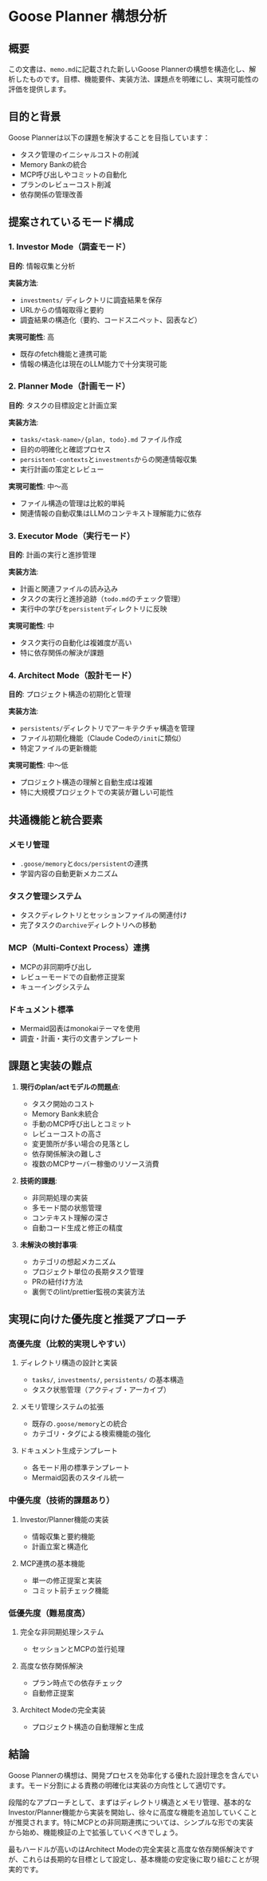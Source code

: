 # Goose Planner 構想分析

## 概要
この文書は、`memo.md`に記載された新しいGoose Plannerの構想を構造化し、解析したものです。目標、機能要件、実装方法、課題点を明確にし、実現可能性の評価を提供します。

## 目的と背景
Goose Plannerは以下の課題を解決することを目指しています：

- タスク管理のイニシャルコストの削減
- Memory Bankの統合
- MCP呼び出しやコミットの自動化
- プランのレビューコスト削減
- 依存関係の管理改善

## 提案されているモード構成

### 1. Investor Mode（調査モード）
**目的**: 情報収集と分析

**実装方法**:
- `investments/` ディレクトリに調査結果を保存
- URLからの情報取得と要約
- 調査結果の構造化（要約、コードスニペット、図表など）

**実現可能性**: 高
- 既存のfetch機能と連携可能
- 情報の構造化は現在のLLM能力で十分実現可能

### 2. Planner Mode（計画モード）
**目的**: タスクの目標設定と計画立案

**実装方法**:
- `tasks/<task-name>/{plan, todo}.md` ファイル作成
- 目的の明確化と確認プロセス
- `persistent-contexts`と`investments`からの関連情報収集
- 実行計画の策定とレビュー

**実現可能性**: 中〜高
- ファイル構造の管理は比較的単純
- 関連情報の自動収集はLLMのコンテキスト理解能力に依存

### 3. Executor Mode（実行モード）
**目的**: 計画の実行と進捗管理

**実装方法**:
- 計画と関連ファイルの読み込み
- タスクの実行と進捗追跡（`todo.md`のチェック管理）
- 実行中の学びを`persistent`ディレクトリに反映

**実現可能性**: 中
- タスク実行の自動化は複雑度が高い
- 特に依存関係の解決が課題

### 4. Architect Mode（設計モード）
**目的**: プロジェクト構造の初期化と管理

**実装方法**:
- `persistents/`ディレクトリでアーキテクチャ構造を管理
- ファイル初期化機能（Claude Codeの`/init`に類似）
- 特定ファイルの更新機能

**実現可能性**: 中〜低
- プロジェクト構造の理解と自動生成は複雑
- 特に大規模プロジェクトでの実装が難しい可能性

## 共通機能と統合要素

### メモリ管理
- `.goose/memory`と`docs/persistent`の連携
- 学習内容の自動更新メカニズム

### タスク管理システム
- タスクディレクトリとセッションファイルの関連付け
- 完了タスクの`archive`ディレクトリへの移動

### MCP（Multi-Context Process）連携
- MCPの非同期呼び出し
- レビューモードでの自動修正提案
- キューイングシステム

### ドキュメント標準
- Mermaid図表はmonokaiテーマを使用
- 調査・計画・実行の文書テンプレート

## 課題と実装の難点

1. **現行のplan/actモデルの問題点**:
   - タスク開始のコスト
   - Memory Bank未統合
   - 手動のMCP呼び出しとコミット
   - レビューコストの高さ
   - 変更箇所が多い場合の見落とし
   - 依存関係解決の難しさ
   - 複数のMCPサーバー稼働のリソース消費

2. **技術的課題**:
   - 非同期処理の実装
   - 多モード間の状態管理
   - コンテキスト理解の深さ
   - 自動コード生成と修正の精度

3. **未解決の検討事項**:
   - カテゴリの想起メカニズム
   - プロジェクト単位の長期タスク管理
   - PRの紐付け方法
   - 裏側でのlint/prettier監視の実装方法

## 実現に向けた優先度と推奨アプローチ

### 高優先度（比較的実現しやすい）
1. ディレクトリ構造の設計と実装
   - `tasks/`, `investments/`, `persistents/` の基本構造
   - タスク状態管理（アクティブ・アーカイブ）

2. メモリ管理システムの拡張
   - 既存の`.goose/memory`との統合
   - カテゴリ・タグによる検索機能の強化

3. ドキュメント生成テンプレート
   - 各モード用の標準テンプレート
   - Mermaid図表のスタイル統一

### 中優先度（技術的課題あり）
1. Investor/Planner機能の実装
   - 情報収集と要約機能
   - 計画立案と構造化

2. MCP連携の基本機能
   - 単一の修正提案と実装
   - コミット前チェック機能

### 低優先度（難易度高）
1. 完全な非同期処理システム
   - セッションとMCPの並行処理

2. 高度な依存関係解決
   - プラン時点での依存チェック
   - 自動修正提案

3. Architect Modeの完全実装
   - プロジェクト構造の自動理解と生成

## 結論

Goose Plannerの構想は、開発プロセスを効率化する優れた設計理念を含んでいます。モード分割による責務の明確化は実装の方向性として適切です。

段階的なアプローチとして、まずはディレクトリ構造とメモリ管理、基本的なInvestor/Planner機能から実装を開始し、徐々に高度な機能を追加していくことが推奨されます。特にMCPとの非同期連携については、シンプルな形での実装から始め、機能検証の上で拡張していくべきでしょう。

最もハードルが高いのはArchitect Modeの完全実装と高度な依存関係解決ですが、これらは長期的な目標として設定し、基本機能の安定後に取り組むことが現実的です。